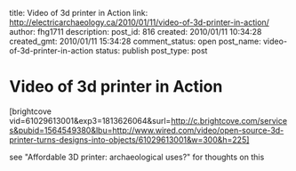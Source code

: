 title: Video of 3d printer in Action
link: http://electricarchaeology.ca/2010/01/11/video-of-3d-printer-in-action/
author: fhg1711
description: 
post_id: 816
created: 2010/01/11 10:34:28
created_gmt: 2010/01/11 15:34:28
comment_status: open
post_name: video-of-3d-printer-in-action
status: publish
post_type: post

# Video of 3d printer in Action

[brightcove vid=61029613001&exp3=1813626064&surl=http://c.brightcove.com/services&pubid=1564549380&lbu=http://www.wired.com/video/open-source-3d-printer-turns-designs-into-objects/61029613001&w=300&h=225]

see "Affordable 3D printer: archaeological uses?" for thoughts on this